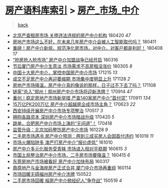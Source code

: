[房产语料库索引](../../README.md)  > [房产_市场_中介](房产_市场_中介.md)
====
> [back](../README.md)

- [北京严查租房市场 关停违法违规的房产中介机构](http://jkwz.applinzi.com/ittc/7093987682260878347.html#%E5%8C%97%E4%BA%AC%E4%B8%A5%E6%9F%A5%E7%A7%9F%E6%88%BF%E5%B8%82%E5%9C%BA+%E5%85%B3%E5%81%9C%E8%BF%9D%E6%B3%95%E8%BF%9D%E8%A7%84%E7%9A%84%E6%88%BF%E4%BA%A7%E4%B8%AD%E4%BB%8B%E6%9C%BA%E6%9E%84) 180420 *47* 
- [房地产市场这么不好，在未来几年房产中介会被人工智能取代吗？](http://jkwz.applinzi.com/ittc/7090864929043383303.html#%E6%88%BF%E5%9C%B0%E4%BA%A7%E5%B8%82%E5%9C%BA%E8%BF%99%E4%B9%88%E4%B8%8D%E5%A5%BD%EF%BC%8C%E5%9C%A8%E6%9C%AA%E6%9D%A5%E5%87%A0%E5%B9%B4%E6%88%BF%E4%BA%A7%E4%B8%AD%E4%BB%8B%E4%BC%9A%E8%A2%AB%E4%BA%BA%E5%B7%A5%E6%99%BA%E8%83%BD%E5%8F%96%E4%BB%A3%E5%90%97%EF%BC%9F) 180411  
- [重磅！房产中介新规，规范净化房市场，对中介、对客户都是利好！](http://jkwz.applinzi.com/ittc/7089541784915149835.html#%E9%87%8D%E7%A3%85%EF%BC%81%E6%88%BF%E4%BA%A7%E4%B8%AD%E4%BB%8B%E6%96%B0%E8%A7%84%EF%BC%8C%E8%A7%84%E8%8C%83%E5%87%80%E5%8C%96%E6%88%BF%E5%B8%82%E5%9C%BA%EF%BC%8C%E5%AF%B9%E4%B8%AD%E4%BB%8B%E3%80%81%E5%AF%B9%E5%AE%A2%E6%88%B7%E9%83%BD%E6%98%AF%E5%88%A9%E5%A5%BD%EF%BC%81) 180408 *17* 
- [“抢房抢人抢市场” 房产中介加盟战争已经开启](http://jkwz.applinzi.com/ittc/7081032776189215754.html#%E2%80%9C%E6%8A%A2%E6%88%BF%E6%8A%A2%E4%BA%BA%E6%8A%A2%E5%B8%82%E5%9C%BA%E2%80%9D+%E6%88%BF%E4%BA%A7%E4%B8%AD%E4%BB%8B%E5%8A%A0%E7%9B%9F%E6%88%98%E4%BA%89%E5%B7%B2%E7%BB%8F%E5%BC%80%E5%90%AF) 180316  
- [节后厦门房产中介生意淡 市场需求不高房租没涨价](http://jkwz.applinzi.com/ittc/7076924541026960391.html#%E8%8A%82%E5%90%8E%E5%8E%A6%E9%97%A8%E6%88%BF%E4%BA%A7%E4%B8%AD%E4%BB%8B%E7%94%9F%E6%84%8F%E6%B7%A1+%E5%B8%82%E5%9C%BA%E9%9C%80%E6%B1%82%E4%B8%8D%E9%AB%98%E6%88%BF%E7%A7%9F%E6%B2%A1%E6%B6%A8%E4%BB%B7) 180305 *8* 
- [中国十大房产中介，掌控中国房产中介市场](http://jkwz.applinzi.com/ittc/7047259891624838160.html#%E4%B8%AD%E5%9B%BD%E5%8D%81%E5%A4%A7%E6%88%BF%E4%BA%A7%E4%B8%AD%E4%BB%8B%EF%BC%8C%E6%8E%8C%E6%8E%A7%E4%B8%AD%E5%9B%BD%E6%88%BF%E4%BA%A7%E4%B8%AD%E4%BB%8B%E5%B8%82%E5%9C%BA) 171215 *13* 
- [成交不足房产中介再迎萎缩期 市场集中度明显上升](http://jkwz.applinzi.com/ittc/7041083584151028753.html#%E6%88%90%E4%BA%A4%E4%B8%8D%E8%B6%B3%E6%88%BF%E4%BA%A7%E4%B8%AD%E4%BB%8B%E5%86%8D%E8%BF%8E%E8%90%8E%E7%BC%A9%E6%9C%9F+%E5%B8%82%E5%9C%BA%E9%9B%86%E4%B8%AD%E5%BA%A6%E6%98%8E%E6%98%BE%E4%B8%8A%E5%8D%87) 171128 *2* 
- [房地产市场降温，房产中介真的像说的那样，日子过不下去了吗？](http://jkwz.applinzi.com/ittc/7033598024666842128.html#%E6%88%BF%E5%9C%B0%E4%BA%A7%E5%B8%82%E5%9C%BA%E9%99%8D%E6%B8%A9%EF%BC%8C%E6%88%BF%E4%BA%A7%E4%B8%AD%E4%BB%8B%E7%9C%9F%E7%9A%84%E5%83%8F%E8%AF%B4%E7%9A%84%E9%82%A3%E6%A0%B7%EF%BC%8C%E6%97%A5%E5%AD%90%E8%BF%87%E4%B8%8D%E4%B8%8B%E5%8E%BB%E4%BA%86%E5%90%97%EF%BC%9F) 171108  
- [链家“杀入”郑州！郑州房产中介市场将迎新洗牌？](http://jkwz.applinzi.com/ittc/7013075497158968337.html#%E9%93%BE%E5%AE%B6%E2%80%9C%E6%9D%80%E5%85%A5%E2%80%9D%E9%83%91%E5%B7%9E%EF%BC%81%E9%83%91%E5%B7%9E%E6%88%BF%E4%BA%A7%E4%B8%AD%E4%BB%8B%E5%B8%82%E5%9C%BA%E5%B0%86%E8%BF%8E%E6%96%B0%E6%B4%97%E7%89%8C%EF%BC%9F) 170914 *47* 
- [重创！稳定房地产市场新举措 严查140家房产中介“首付贷”](http://jkwz.applinzi.com/ittc/7012042340129309713.html#%E9%87%8D%E5%88%9B%EF%BC%81%E7%A8%B3%E5%AE%9A%E6%88%BF%E5%9C%B0%E4%BA%A7%E5%B8%82%E5%9C%BA%E6%96%B0%E4%B8%BE%E6%8E%AA+%E4%B8%A5%E6%9F%A5140%E5%AE%B6%E6%88%BF%E4%BA%A7%E4%B8%AD%E4%BB%8B%E2%80%9C%E9%A6%96%E4%BB%98%E8%B4%B7%E2%80%9D) 170911 *134* 
- [15万亿PK200万亿 房产中介超越房企成市场主角？](http://jkwz.applinzi.com/ittc/6982348728764466180.html#15%E4%B8%87%E4%BA%BFPK200%E4%B8%87%E4%BA%BF+%E6%88%BF%E4%BA%A7%E4%B8%AD%E4%BB%8B%E8%B6%85%E8%B6%8A%E6%88%BF%E4%BC%81%E6%88%90%E5%B8%82%E5%9C%BA%E4%B8%BB%E8%A7%92%EF%BC%9F) 170623 *22* 
- [西安持续开展房产中介市场专项整治](http://jkwz.applinzi.com/ittc/6968516414641013765.html#%E8%A5%BF%E5%AE%89%E6%8C%81%E7%BB%AD%E5%BC%80%E5%B1%95%E6%88%BF%E4%BA%A7%E4%B8%AD%E4%BB%8B%E5%B8%82%E5%9C%BA%E4%B8%93%E9%A1%B9%E6%95%B4%E6%B2%BB) 170517 *3* 
- [拥抱各路资本 深圳房产中介市场暗战升级](http://jkwz.applinzi.com/ittc/6958699560825259012.html#%E6%8B%A5%E6%8A%B1%E5%90%84%E8%B7%AF%E8%B5%84%E6%9C%AC+%E6%B7%B1%E5%9C%B3%E6%88%BF%E4%BA%A7%E4%B8%AD%E4%BB%8B%E5%B8%82%E5%9C%BA%E6%9A%97%E6%88%98%E5%8D%87%E7%BA%A7) 170420 *5* 
- [跳单，合肥房产中介市场上演的“无间道”！](http://jkwz.applinzi.com/ittc/6957819397845550084.html#%E8%B7%B3%E5%8D%95%EF%BC%8C%E5%90%88%E8%82%A5%E6%88%BF%E4%BA%A7%E4%B8%AD%E4%BB%8B%E5%B8%82%E5%9C%BA%E4%B8%8A%E6%BC%94%E7%9A%84%E2%80%9C%E6%97%A0%E9%97%B4%E9%81%93%E2%80%9D%EF%BC%81) 170418  
- [监管升级：北京加码整饬房产中介市场](http://jkwz.applinzi.com/ittc/6916626559078499333.html#%E7%9B%91%E7%AE%A1%E5%8D%87%E7%BA%A7%EF%BC%9A%E5%8C%97%E4%BA%AC%E5%8A%A0%E7%A0%81%E6%95%B4%E9%A5%AC%E6%88%BF%E4%BA%A7%E4%B8%AD%E4%BB%8B%E5%B8%82%E5%9C%BA) 161228 *9* 
- [二手房市场遇冷 房产中介预测：两到三成买房人会因首付违约](http://jkwz.applinzi.com/ittc/6890650194512708613.html#%E4%BA%8C%E6%89%8B%E6%88%BF%E5%B8%82%E5%9C%BA%E9%81%87%E5%86%B7+%E6%88%BF%E4%BA%A7%E4%B8%AD%E4%BB%8B%E9%A2%84%E6%B5%8B%EF%BC%9A%E4%B8%A4%E5%88%B0%E4%B8%89%E6%88%90%E4%B9%B0%E6%88%BF%E4%BA%BA%E4%BC%9A%E5%9B%A0%E9%A6%96%E4%BB%98%E8%BF%9D%E7%BA%A6) 161019 *11* 
- [市场火爆陷阱多 澳严打房产中介“报价虚低”](http://jkwz.applinzi.com/ittc/6887393130554328068.html#%E5%B8%82%E5%9C%BA%E7%81%AB%E7%88%86%E9%99%B7%E9%98%B1%E5%A4%9A+%E6%BE%B3%E4%B8%A5%E6%89%93%E6%88%BF%E4%BA%A7%E4%B8%AD%E4%BB%8B%E2%80%9C%E6%8A%A5%E4%BB%B7%E8%99%9A%E4%BD%8E%E2%80%9D) 161010  
- [房产中介多元化服务受青睐 市场进入相对平稳期](http://jkwz.applinzi.com/ittc/6843861136407266308.html#%E6%88%BF%E4%BA%A7%E4%B8%AD%E4%BB%8B%E5%A4%9A%E5%85%83%E5%8C%96%E6%9C%8D%E5%8A%A1%E5%8F%97%E9%9D%92%E7%9D%90+%E5%B8%82%E5%9C%BA%E8%BF%9B%E5%85%A5%E7%9B%B8%E5%AF%B9%E5%B9%B3%E7%A8%B3%E6%9C%9F) 160615 *3* 
- [市国土局整治房产中介市场，二手房市场要降温？](http://jkwz.applinzi.com/ittc/6821403736416977924.html#%E5%B8%82%E5%9B%BD%E5%9C%9F%E5%B1%80%E6%95%B4%E6%B2%BB%E6%88%BF%E4%BA%A7%E4%B8%AD%E4%BB%8B%E5%B8%82%E5%9C%BA%EF%BC%8C%E4%BA%8C%E6%89%8B%E6%88%BF%E5%B8%82%E5%9C%BA%E8%A6%81%E9%99%8D%E6%B8%A9%EF%BC%9F) 160415 *6* 
- [东莞房地产市场被看好 房产中介加快布局](http://jkwz.applinzi.com/ittc/6810594480151331844.html#%E4%B8%9C%E8%8E%9E%E6%88%BF%E5%9C%B0%E4%BA%A7%E5%B8%82%E5%9C%BA%E8%A2%AB%E7%9C%8B%E5%A5%BD+%E6%88%BF%E4%BA%A7%E4%B8%AD%E4%BB%8B%E5%8A%A0%E5%BF%AB%E5%B8%83%E5%B1%80) 160317  
- [鼎原地产与金海岸房产正式合并 厦门中介市场再重组](http://jkwz.applinzi.com/ittc/6787113176244159493.html#%E9%BC%8E%E5%8E%9F%E5%9C%B0%E4%BA%A7%E4%B8%8E%E9%87%91%E6%B5%B7%E5%B2%B8%E6%88%BF%E4%BA%A7%E6%AD%A3%E5%BC%8F%E5%90%88%E5%B9%B6+%E5%8E%A6%E9%97%A8%E4%B8%AD%E4%BB%8B%E5%B8%82%E5%9C%BA%E5%86%8D%E9%87%8D%E7%BB%84) 160114  
- [市场回暖无碍福州房产中介洗牌](http://jkwz.applinzi.com/ittc/547650611416441135.html#%E5%B8%82%E5%9C%BA%E5%9B%9E%E6%9A%96%E6%97%A0%E7%A2%8D%E7%A6%8F%E5%B7%9E%E6%88%BF%E4%BA%A7%E4%B8%AD%E4%BB%8B%E6%B4%97%E7%89%8C) 150522  
- [二手房市场回暖 榕房产中介掀经纪人“争夺战”](http://jkwz.applinzi.com/ittc/547650611413217567.html#%E4%BA%8C%E6%89%8B%E6%88%BF%E5%B8%82%E5%9C%BA%E5%9B%9E%E6%9A%96+%E6%A6%95%E6%88%BF%E4%BA%A7%E4%B8%AD%E4%BB%8B%E6%8E%80%E7%BB%8F%E7%BA%AA%E4%BA%BA%E2%80%9C%E4%BA%89%E5%A4%BA%E6%88%98%E2%80%9D) 150519 *4* 

